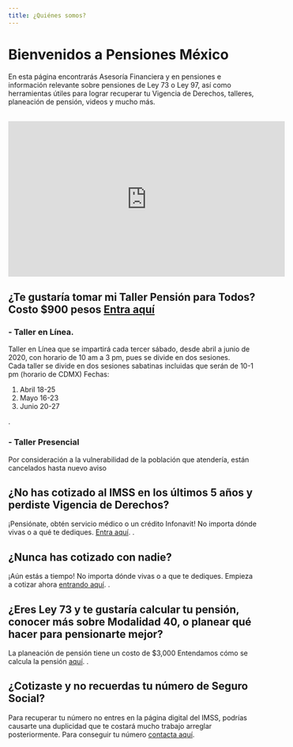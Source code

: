 ```yaml
---
title: ¿Quiénes somos?
---
```


#  Bienvenidos a Pensiones México

En esta página encontrarás Asesoría Financiera y en pensiones e información relevante sobre pensiones de Ley 73 o Ley 97, así como herramientas útiles para lograr recuperar tu Vigencia de Derechos, talleres, planeación de pensión, videos y mucho más. 

<br />

<iframe width="560" height="315" src="https://www.youtube.com/embed/ijkAO70GNP0?rel=0&amp;showinfo=0" frameborder="0" allow="autoplay; encrypted-media" allowfullscreen></iframe>

<br />

## ¿Te gustaría tomar mi Taller Pensión para Todos? Costo $900 pesos [Entra aquí](https://forms.gle/yQB4K18AvVg7yVHH8) 

### - Taller en Línea.
Taller en Línea que se impartirá cada tercer sábado, desde abril a junio de 2020, con horario de 10 am a 3 pm, pues se divide en dos sesiones.  
Cada taller se divide en dos sesiones sabatinas incluidas que serán de 10-1 pm (horario de CDMX)
Fechas:
1. Abril 18-25
2. Mayo 16-23
3. Junio 20-27

.

### - Taller Presencial 
Por consideración a la vulnerabilidad de la población que atendería, están cancelados hasta nuevo aviso
 
## ¿No has cotizado al IMSS en los últimos 5 años y perdiste Vigencia de Derechos? 

¡Pensiónate, obtén servicio médico o un crédito Infonavit! No importa dónde vivas o a qué te dediques. [Entra aquí](https://pensionesmexico.github.io/2019/12/RecuperarVigencia.html).
.

## ¿Nunca has cotizado con nadie? 

¡Aún estás a tiempo! No importa dónde vivas o a que te dediques. Empieza a cotizar ahora [entrando aquí](https://pensionesmexico.github.io/2019/12/RecuperarVigencia.html).
.

## ¿Eres Ley 73 y te gustaría calcular tu pensión, conocer más sobre Modalidad 40, o planear qué hacer para pensionarte mejor? 
La planeación de pensión tiene un costo de $3,000 Entendamos cómo se calcula la pensión [aquí](https://pensionesmexico.org/2018/03/Proyeccion.html).
.

## ¿Cotizaste y no recuerdas tu número de Seguro Social? 

Para recuperar tu número no entres en la página digital del IMSS, podrías causarte una duplicidad que te costará mucho trabajo arreglar posteriormente. Para conseguir tu número [contacta aquí](https://pensionesmexico.github.io/2018/03/contacto.html).
 
